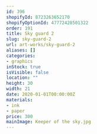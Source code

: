 ```yaml
---
id: 396
shopifyId: 8723263652170
shopifyOptionId: 47772428501322
order: 191
title: Sky guard 2
slug: sky-guard-2
url: art-works/sky-guard-2
aliases: []
categories:
- graphics
inStock: true
isVisible: false
location: ""
height: 30
width: 21
date: 2020-01-01T00:00:00Z
materials:
- ink
- paper
price: 300
mainImage: Keeper of the sky.jpg
---
```

